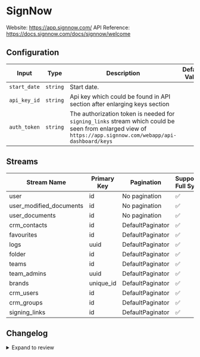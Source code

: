 # SignNow
Website: https://app.signnow.com/
API Reference: https://docs.signnow.com/docs/signnow/welcome

## Configuration

| Input | Type | Description | Default Value |
|-------|------|-------------|---------------|
| `start_date` | `string` | Start date.  |  |
| `api_key_id` | `string` | Api key which could be found in API section after enlarging keys section  |  |
| `auth_token` | `string` | The authorization token is needed for `signing_links` stream which could be seen from enlarged view of `https://app.signnow.com/webapp/api-dashboard/keys`  |  |

## Streams
| Stream Name | Primary Key | Pagination | Supports Full Sync | Supports Incremental |
|-------------|-------------|------------|---------------------|----------------------|
| user | id | No pagination | ✅ |  ✅  |
| user_modified_documents | id | No pagination | ✅ |  ✅  |
| user_documents | id | No pagination | ✅ |  ✅  |
| crm_contacts | id | DefaultPaginator | ✅ |  ✅  |
| favourites | id | DefaultPaginator | ✅ |  ❌  |
| logs | uuid | DefaultPaginator | ✅ |  ✅  |
| folder | id | DefaultPaginator | ✅ |  ✅  |
| teams | id | DefaultPaginator | ✅ |  ✅  |
| team_admins | uuid | DefaultPaginator | ✅ |  ✅  |
| brands | unique_id | DefaultPaginator | ✅ |  ❌  |
| crm_users | id | DefaultPaginator | ✅ |  ❌  |
| crm_groups | id | DefaultPaginator | ✅ |  ✅  |
| signing_links | id | DefaultPaginator | ✅ |  ✅  |

## Changelog

<details>
  <summary>Expand to review</summary>

| Version          | Date              | Pull Request | Subject        |
|------------------|-------------------|--------------|----------------|
| 0.0.24 | 2025-10-29 | [68817](https://github.com/airbytehq/airbyte/pull/68817) | Update dependencies |
| 0.0.23 | 2025-10-21 | [68237](https://github.com/airbytehq/airbyte/pull/68237) | Update dependencies |
| 0.0.22 | 2025-10-14 | [67802](https://github.com/airbytehq/airbyte/pull/67802) | Update dependencies |
| 0.0.21 | 2025-10-07 | [67435](https://github.com/airbytehq/airbyte/pull/67435) | Update dependencies |
| 0.0.20 | 2025-09-30 | [66909](https://github.com/airbytehq/airbyte/pull/66909) | Update dependencies |
| 0.0.19 | 2025-09-24 | [66257](https://github.com/airbytehq/airbyte/pull/66257) | Update dependencies |
| 0.0.18 | 2025-09-09 | [66124](https://github.com/airbytehq/airbyte/pull/66124) | Update dependencies |
| 0.0.17 | 2025-08-23 | [65417](https://github.com/airbytehq/airbyte/pull/65417) | Update dependencies |
| 0.0.16 | 2025-08-09 | [64816](https://github.com/airbytehq/airbyte/pull/64816) | Update dependencies |
| 0.0.15 | 2025-08-02 | [64463](https://github.com/airbytehq/airbyte/pull/64463) | Update dependencies |
| 0.0.14 | 2025-07-26 | [64008](https://github.com/airbytehq/airbyte/pull/64008) | Update dependencies |
| 0.0.13 | 2025-07-12 | [63064](https://github.com/airbytehq/airbyte/pull/63064) | Update dependencies |
| 0.0.12 | 2025-07-05 | [62744](https://github.com/airbytehq/airbyte/pull/62744) | Update dependencies |
| 0.0.11 | 2025-06-28 | [62273](https://github.com/airbytehq/airbyte/pull/62273) | Update dependencies |
| 0.0.10 | 2025-06-21 | [61802](https://github.com/airbytehq/airbyte/pull/61802) | Update dependencies |
| 0.0.9 | 2025-06-14 | [61619](https://github.com/airbytehq/airbyte/pull/61619) | Update dependencies |
| 0.0.8 | 2025-05-24 | [60524](https://github.com/airbytehq/airbyte/pull/60524) | Update dependencies |
| 0.0.7 | 2025-05-10 | [60056](https://github.com/airbytehq/airbyte/pull/60056) | Update dependencies |
| 0.0.6 | 2025-05-04 | [59603](https://github.com/airbytehq/airbyte/pull/59603) | Update dependencies |
| 0.0.5 | 2025-04-27 | [59012](https://github.com/airbytehq/airbyte/pull/59012) | Update dependencies |
| 0.0.4 | 2025-04-19 | [58433](https://github.com/airbytehq/airbyte/pull/58433) | Update dependencies |
| 0.0.3 | 2025-04-12 | [58000](https://github.com/airbytehq/airbyte/pull/58000) | Update dependencies |
| 0.0.2 | 2025-04-05 | [57430](https://github.com/airbytehq/airbyte/pull/57430) | Update dependencies |
| 0.0.1 | 2025-04-02 | [56977](https://github.com/airbytehq/airbyte/pull/56977) | Initial release by [@btkcodedev](https://github.com/btkcodedev) via Connector Builder |

</details>
